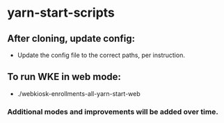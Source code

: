 # yarn-start-scripts

## After cloning, update config:
- Update the config file to the correct paths, per instruction.

## To run WKE in web mode:
- ./webkiosk-enrollments-all-yarn-start-web

### Additional modes and improvements will be added over time.
